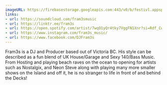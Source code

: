 ```yaml
---
imageURL: https://firebasestorage.googleapis.com:443/v0/b/festivl.appspot.com/o/userContent%2FBCD67541-377A-45AB-B7A7-84C29664D2E1.png?alt=media&token=64761ae0-9e0d-4c41-b5a3-d70c9649f239
links:
- url: https://soundcloud.com/fram3smusic
- url: https://linktr.ee/fram3s
- url: https://open.spotify.com/artist/7wqO1yQr4tky7VggFN1Xnr?si=Rdf_Cw9LT2yjNPkLkiwG2g
- url: https://www.instagram.com/fram3s_music/
- url: https://www.facebook.com/DJFram3s
---
```

Fram3s is a DJ and Producer based out of Victoria BC. His style can be described as a fun blend of UK House/Garage and Sexy 140/Bass Music. From Hosting and playing beach raves on the ocean to opening for artists such as Nostalgix, and Neon Steve along with playing many more smaller shows on the Island and off it, he is no stranger to life in front of and behind the Decks! 